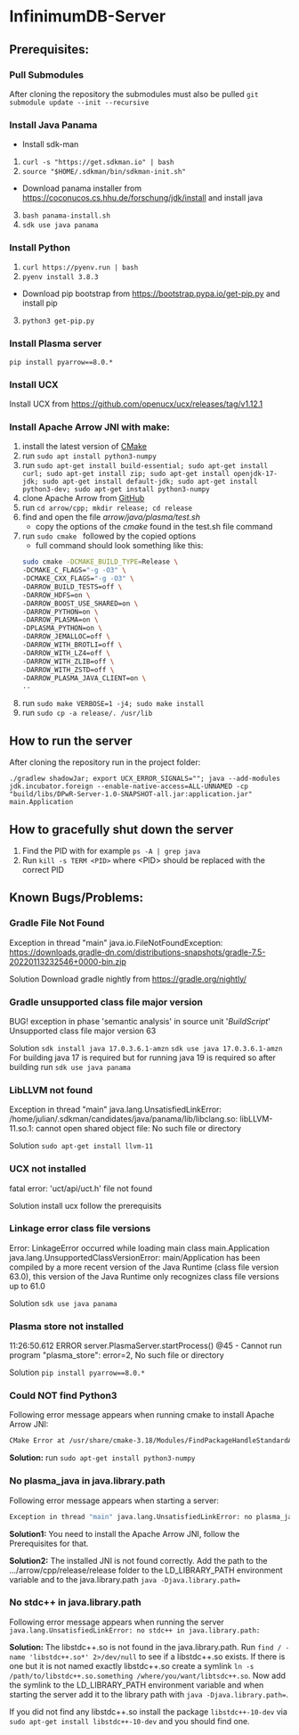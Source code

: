 # InfinimumDB-Server

## Prerequisites:

### Pull Submodules
After cloning the repository the submodules must also be pulled
```git submodule update --init --recursive```

### Install Java Panama
- Install sdk-man
1. ```curl -s "https://get.sdkman.io" | bash```
2. ```source "$HOME/.sdkman/bin/sdkman-init.sh"```
- Download panama installer from https://coconucos.cs.hhu.de/forschung/jdk/install and install java
3. ```bash panama-install.sh```
4. ```sdk use java panama```

### Install Python
1. ```curl https://pyenv.run | bash```
2. ```pyenv install 3.8.3```
- Download pip bootstrap from https://bootstrap.pypa.io/get-pip.py and install pip
3. ```python3 get-pip.py```

### Install Plasma server
```pip install pyarrow==8.0.*```

### Install UCX
Install UCX from https://github.com/openucx/ucx/releases/tag/v1.12.1

### Install **Apache Arrow JNI** with make:

1. install the latest version
   of [CMake](https://askubuntu.com/questions/355565/how-do-i-install-the-latest-version-of-cmake-from-the-command-line)
2. run ```sudo apt install python3-numpy```
3. run ```sudo apt-get install build-essential; sudo apt-get install curl; sudo apt-get install zip; sudo apt-get install openjdk-17-jdk; sudo apt-get install default-jdk; sudo apt-get install python3-dev; sudo apt-get install python3-numpy```
4. clone Apache Arrow from [GitHub](https://github.com/apache/arrow)
5. run  ```cd arrow/cpp; mkdir release; cd release```
6. find and open the file *arrow/java/plasma/test.sh*
   - copy the options of the *cmake* found in the test.sh file command
7. run ```sudo cmake ``` followed by the copied options
   - full command should look something like this: 
   ```bash
   sudo cmake -DCMAKE_BUILD_TYPE=Release \
   -DCMAKE_C_FLAGS="-g -O3" \
   -DCMAKE_CXX_FLAGS="-g -O3" \
   -DARROW_BUILD_TESTS=off \
   -DARROW_HDFS=on \
   -DARROW_BOOST_USE_SHARED=on \
   -DARROW_PYTHON=on \
   -DARROW_PLASMA=on \
   -DPLASMA_PYTHON=on \
   -DARROW_JEMALLOC=off \
   -DARROW_WITH_BROTLI=off \
   -DARROW_WITH_LZ4=off \
   -DARROW_WITH_ZLIB=off \
   -DARROW_WITH_ZSTD=off \
   -DARROW_PLASMA_JAVA_CLIENT=on \
   ..

9. run ```sudo make VERBOSE=1 -j4; sudo make install```
10. run ```sudo cp -a release/. /usr/lib```

## How to run the server
After cloning the repository run in the project folder:

```./gradlew shadowJar; export UCX_ERROR_SIGNALS=""; java --add-modules jdk.incubator.foreign --enable-native-access=ALL-UNNAMED -cp "build/libs/DPwR-Server-1.0-SNAPSHOT-all.jar:application.jar" main.Application```

## How to gracefully shut down the server

1. Find the PID with for example ```ps -A | grep java```
2. Run ```kill -s TERM <PID>``` where \<PID\> should be replaced with the correct PID

## Known Bugs/Problems:

### Gradle File Not Found
Exception in thread "main" java.io.FileNotFoundException: https://downloads.gradle-dn.com/distributions-snapshots/gradle-7.5-20220113232546+0000-bin.zip

Solution
Download gradle nightly from https://gradle.org/nightly/

### Gradle unsupported class file major version
BUG! exception in phase 'semantic analysis' in source unit '_BuildScript_' Unsupported class file major version 63

Solution
```sdk install java 17.0.3.6.1-amzn```
```sdk use java 17.0.3.6.1-amzn```
For building java 17 is required but for running java 19 is required so after building run ```sdk use java panama```

### LibLLVM not found
Exception in thread "main" java.lang.UnsatisfiedLinkError: /home/julian/.sdkman/candidates/java/panama/lib/libclang.so: libLLVM-11.so.1: cannot open shared object file: No such file or directory

Solution
```sudo apt-get install llvm-11```

### UCX not installed
fatal error: 'uct/api/uct.h' file not found

Solution
install ucx follow the prerequisits

### Linkage error class file versions
Error: LinkageError occurred while loading main class main.Application
	java.lang.UnsupportedClassVersionError: main/Application has been compiled by a more recent version of the Java Runtime (class file version 63.0), this version of the Java Runtime only recognizes class file versions up to 61.0

Solution
```sdk use java panama```

### Plasma store not installed
11:26:50.612 ERROR server.PlasmaServer.startProcess() @45 - Cannot run program "plasma_store": error=2, No such file or directory

Solution
```pip install pyarrow==8.0.*```

### Could NOT find Python3
Following error message appears when running cmake to install Apache Arrow JNI:

```bash
CMake Error at /usr/share/cmake-3.18/Modules/FindPackageHandleStandardArgs.cmake:165 (message): Could NOT find Python3 (missing: Python3_NumPy_INCLUDE_DIRS NumPy) (found version "3.9.7")
```
**Solution:** run ```sudo apt-get install python3-numpy```

### No plasma_java in java.library.path
Following error message appears when starting a server:

```bash
Exception in thread "main" java.lang.UnsatisfiedLinkError: no plasma_java in java.library.path: /usr/java/packages/lib:/usr/lib64:/lib64:/lib:/usr/lib
```

**Solution1:** You need to install the Apache Arrow JNI, follow the Prerequisites for that.

**Solution2:** The installed JNI is not found correctly. Add the path to the .../arrow/cpp/release/release folder to the LD_LIBRARY_PATH environment variable and to the java.library.path ```java -Djava.library.path=```

### No stdc++ in java.library.path
Following error message appears when running the server ```java.lang.UnsatisfiedLinkError: no stdc++ in java.library.path:```

**Solution:**
The libstdc++.so is not found in the java.library.path. Run ```find / -name 'libstdc++.so*' 2>/dev/null``` to see if a libstdc++.so exists.
If there is one but it is not named exactly libstdc++.so create a symlink ```ln -s /path/to/libstdc++.so.something /where/you/want/libtsdc++.so```.
Now add the symlink to the LD_LIBRARY_PATH environment variable and when starting the server add it to the library path with ```java -Djava.library.path=```.

If you did not find any libstdc++.so install the package ```libstdc++-10-dev``` via ```sudo apt-get install libstdc++-10-dev``` and you should find one.
